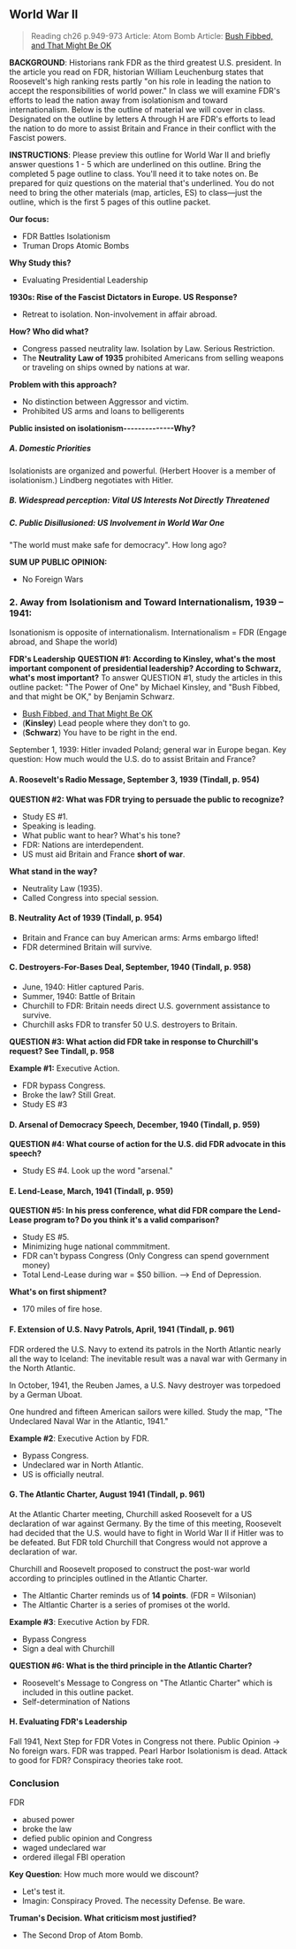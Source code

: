 ## World War II

>Reading
ch26 p.949-973
Article: Atom Bomb
Article: [Bush Fibbed, and That Might Be OK](https://www.latimes.com/archives/la-xpm-2003-oct-30-oe-schwarz30-story.html)

**BACKGROUND**: Historians rank FDR as the third greatest U.S. president. In the article you read on FDR, historian William Leuchenburg states that Roosevelt's high ranking rests partly "on his role in leading the nation to accept the responsibilities of world power." In class we will examine FDR's efforts to lead the nation away from isolationism and toward internationalism.
Below is the outline of material we will cover in class. Designated on the outline by letters A through H are FDR's efforts to lead the nation to do more to assist Britain and France in their conflict with the Fascist powers.

**INSTRUCTIONS**: Please preview this outline for World War II and briefly answer questions 1 - 5 which are underlined on this outline. Bring the completed 5 page outline to class. You'll need it to take notes on. Be prepared for quiz questions on the material that's underlined. You do not need to bring the other materials (map, articles, ES) to class—just the outline, which is the first 5 pages of this outline packet.

**Our focus:**
+ FDR Battles Isolationism
+ Truman Drops Atomic Bombs

**Why Study this?**
+ Evaluating Presidential Leadership

**1930s: Rise of the Fascist Dictators in Europe. US Response?**
+ Retreat to isolation. Non-involvement in affair abroad.

**How? Who did what?**
+ Congress passed neutrality law. Isolation by Law. Serious Restriction.
+ The **Neutrality Law of 1935** prohibited Americans from selling weapons or traveling on ships owned by nations at war.

**Problem with this approach?**
+ No distinction between Aggressor and victim.
+ Prohibited US arms and loans to belligerents

**Public insisted on isolationism--------------Why?**

##### A. Domestic Priorities
Isolationists are organized and powerful. (Herbert Hoover is a member of isolationism.)
Lindberg negotiates with Hitler.

##### B. Widespread perception: Vital US Interests Not Directly Threatened

##### C. Public Disillusioned: US Involvement in World War One
"The world must make safe for democracy".
How long ago?

**SUM UP PUBLIC OPINION:**
+ No Foreign Wars

### 2. Away from Isolationism and Toward Internationalism, 1939 – 1941:
Isonationism is opposite of internationalism.
Internationalism = FDR (Engage abroad, and Shape the world)

**FDR's Leadership**
**QUESTION #1: According to Kinsley, what's the most important component of presidential leadership? According to Schwarz, what's most important?** To answer QUESTION #1, study the articles in this outline packet: "The Power of One" by Michael Kinsley, and "Bush Fibbed, and that might be OK," by Benjamin Schwarz.
+ [Bush Fibbed, and That Might Be OK](https://www.latimes.com/archives/la-xpm-2003-oct-30-oe-schwarz30-story.html)
+ (**Kinsley**) Lead people where they don't to go.
+ (**Schwarz**) You have to be right in the end.

September 1, 1939: Hitler invaded Poland; general war in Europe began.
Key question: How much would the U.S. do to assist Britain and France?

#### A. Roosevelt's Radio Message, September 3, 1939 (Tindall, p. 954)
**QUESTION #2: What was FDR trying to persuade the public to recognize?**
+ Study ES #1.
+ Speaking is leading.
+ What public want to hear? What's his tone?
+ FDR: Nations are interdependent.
+ US must aid Britain and France **short of war**.

**What stand in the way?**
+ Neutrality Law (1935).
+ Called Congress into special session.

#### B. Neutrality Act of 1939 (Tindall, p. 954)
+ Britain and France can buy American arms: Arms embargo lifted!
+ FDR determined Britain will survive.

#### C. Destroyers-For-Bases Deal, September, 1940 (Tindall, p. 958)
+ June, 1940: Hitler captured Paris.
+ Summer, 1940: Battle of Britain
+ Churchill to FDR: Britain needs direct U.S. government assistance to survive.
+ Churchill asks FDR to transfer 50 U.S. destroyers to Britain.

**QUESTION #3: What action did FDR take in response to Churchill's request? See Tindall, p. 958**

**Example #1:** Executive Action.
+ FDR bypass Congress.
+ Broke the law? Still Great.
+ Study ES #3

#### D. Arsenal of Democracy Speech, December, 1940 (Tindall, p. 959)
**QUESTION #4: What course of action for the U.S. did FDR advocate in this speech?**
+ Study ES #4. Look up the word "arsenal."

#### E. Lend-Lease, March, 1941 (Tindall, p. 959)
**QUESTION #5: In his press conference, what did FDR compare the Lend-Lease program to? Do you think it's a valid comparison?**
+ Study ES #5.
+ Minimizing huge national commmitment.
+ FDR can't bypass Congress (Only Congress can spend government money)
+ Total Lend-Lease during war = $50 billion. --> End of Depression.

**What's on first shipment?**
+ 170 miles of fire hose.

#### F. Extension of U.S. Navy Patrols, April, 1941 (Tindall, p. 961)
FDR ordered the U.S. Navy to extend its patrols in the North Atlantic nearly all the way to Iceland: The inevitable result was a naval war with Germany in the North Atlantic.

In October, 1941, the Reuben James, a U.S. Navy destroyer was torpedoed by a German Uboat.

One hundred and fifteen American sailors were killed. Study the map, "The Undeclared Naval War in the Atlantic, 1941."

**Example #2**: Executive Action by FDR.
+ Bypass Congress.
+ Undeclared war in North Atlantic.
+ US is officially neutral.

#### G. The Atlantic Charter, August 1941 (Tindall, p. 961)
At the Atlantic Charter meeting, Churchill asked Roosevelt for a US declaration of war against Germany. By the time of this meeting, Roosevelt had decided that the U.S. would have to fight in World War II if Hitler was to be defeated. But FDR told Churchill that Congress would not approve a declaration of war.

Churchill and Roosevelt proposed to construct the post-war world according to principles outlined in the Atlantic Charter.

+ The Altlantic Charter reminds us of **14 points**. (FDR = Wilsonian)
+ The Altlantic Charter is a series of promises ot the world.

**Example #3**: Executive Action by FDR.
+ Bypass Congress
+ Sign a deal with Churchill

**QUESTION #6: What is the third principle in the Atlantic Charter?**
+ Roosevelt's Message to Congress on "The Atlantic Charter" which is included in this outline packet.
+ Self-determination of Nations

#### H. Evaluating FDR's Leadership
Fall 1941, Next Step for FDR
Votes in Congress not there.
Public Opinion -> No foreign wars.
FDR was trapped.
Pearl Harbor
Isolationism is dead.
Attack to good for FDR?
Conspiracy theories take root.

### Conclusion
FDR
+ abused power
+ broke the law
+ defied public opinion and Congress
+ waged undeclared war
+ ordered illegal FBI operation

**Key Question**: How much more would we discount?
+ Let's test it.
+ Imagin: Conspiracy Proved. The necessity Defense. Be ware.

**Truman's Decision. What criticism most justified?**
+ The Second Drop of Atom Bomb.
